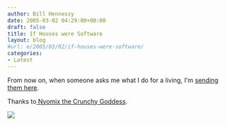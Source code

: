 ```yaml
---
author: Bill Hennessy
date: 2005-03-02 04:29:00+00:00
draft: false
title: If Houses were Software
layout: blog
#url: e/2005/03/02/if-houses-were-software/
categories:
- Latest
---
```


From now on, when someone asks me what I do for a living, I'm [sending them here](https://twasink.net/blog/archives/2004/10/if_architects_h.html).




Thanks to[ Nyomix the Crunchy Goddess](https://www.nyominx.com/blog/index.php).







[](https://twasink.net/blog/archives/2004/10/if_architects_h.html)




![](https://blog.billhennessy.com/aggbug.aspx?PostID=1279)

